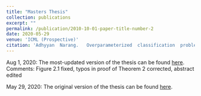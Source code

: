 ```yaml
---
title: "Masters Thesis"
collection: publications
excerpt: ""
permalink: /publication/2010-10-01-paper-title-number-2
date: 2020-05-29
venue: 'ICML (Prospective)'
citation: 'Adhyyan  Narang.   Overparameterized  classification  problems:   How  many  support  vectors  do  I  have,  and  do  increasing  margins  bode  well  for  generalization? Master’s thesis,  EECS  Department,  University  of  California,  Berkeley,  May  2020.'
---
```


Aug 1, 2020: The most-updated version of the thesis can be found [here](/files/MS_Thesis_AdhyyanV2.pdf).
Comments: Figure 2.1 fixed, typos in proof of Theorem 2 corrected, abstract edited

May 29, 2020: The original version of the thesis can be found [here](https://www2.eecs.berkeley.edu/Pubs/TechRpts/2020/EECS-2020-116.html).
